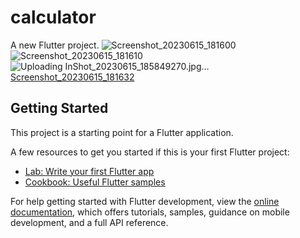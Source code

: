 # calculator

A new Flutter project.
![Screenshot_20230615_181600](https://github.com/mohammadmahdiyousefi/calculator/assets/103829998/431825df-462c-464a-bd98-e7521bab8706)
![Screenshot_20230615_181610](https://github.com/mohammadmahdiyousefi/calculator/assets/103829998/3c184748-49e7-442d-a6af-2ac20a566541)
![Uploading InShot_20230615_185849270.jpg…](https://github.com/mohammadmahdiyousefi/calculator/assets/1038299![Screenshot_20230615_181620)[Screenshot_20230615_181632](https://github.com/mohammadmahdiyousefi/calculator/assets/103829998/b84e1140-dfff-43d1-b4ef-fd6b43797139)

## Getting Started


This project is a starting point for a Flutter application.

A few resources to get you started if this is your first Flutter project:

- [Lab: Write your first Flutter app](https://docs.flutter.dev/get-started/codelab)
- [Cookbook: Useful Flutter samples](https://docs.flutter.dev/cookbook)

For help getting started with Flutter development, view the
[online documentation](https://docs.flutter.dev/), which offers tutorials,
samples, guidance on mobile development, and a full API reference.
